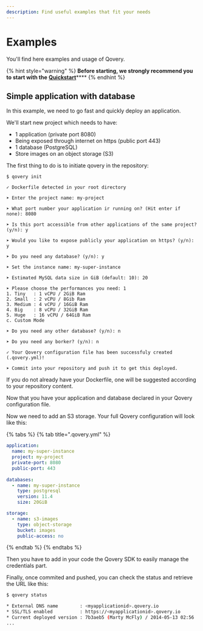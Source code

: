 ```yaml
---
description: Find useful examples that fit your needs
---
```


# Examples

You'll find here examples and usage of Qovery.

{% hint style="warning" %}
**Before starting, we strongly recommend you to start with the** [**Quickstart**](../quickstart/sign-up/)\*\*\*\*
{% endhint %}

## Simple application with database

In this example, we need to go fast and quickly deploy an application.

We'll start new project which needs to have:

* 1 application \(private port 8080\)
* Being exposed through internet on https \(public port 443\)
* 1 database \(PostgreSQL\)
* Store images on an object storage \(S3\)

The first thing to do is to initiate qovery in the repository:

```text
$ qovery init

✓ Dockerfile detected in your root directory

➤ Enter the project name: my-project

➤ What port number your application ir running on? (Hit enter if none): 8080

➤ Is this port accessible from other applications of the same project? (y/n): y

➤ Would you like to expose publicly your application on https? (y/n): y

➤ Do you need any database? (y/n): y

➤ Set the instance name: my-super-instance

➤ Estimated MySQL data size in GiB (default: 10): 20

➤ Please choose the performances you need: 1
1. Tiny   : 1 vCPU / 2GiB Ram
2. Small  : 2 vCPU / 8Gib Ram
3. Medium : 4 vCPU / 16GiB Ram
4. Big    : 8 vCPU / 32GiB Ram
5. Huge   : 16 vCPU / 64GiB Ram
c. Custom Mode

➤ Do you need any other database? (y/n): n

➤ Do you need any borker? (y/n): n

✓ Your Qovery configuration file has been successfuly created (.qovery.yml)!

➤ Commit into your repository and push it to get this deployed.
```

If you do not already have your Dockerfile, one will be suggested according to your repository content.

Now that you have your application and database declared in your Qovery configuration file. 

Now we need to add an S3 storage. Your full Qovery configuration will look like this:

{% tabs %}
{% tab title=".qovery.yml" %}
```yaml
application:
  name: my-super-instance
  project: my-project
  private-port: 8080
  public-port: 443
   
databases:
  - name: my-super-instance
    type: postgresql
    version: 11.4
    size: 20GiB

storage:
  - name: s3-images
    type: object-storage
    bucket: images
    public-access: no
```
{% endtab %}
{% endtabs %}

Then you have to add in your code the Qovery SDK to easily manage the credentials part.

Finally, once commited and pushed, you can check the status and retrieve the URL like this:

```bash
$ qovery status

* External DNS name        : <myapplicationid>.qovery.io
* SSL/TLS enabled          : https://<myapplicationid>.qovery.io
* Current deployed version : 7b3aeb5 (Marty McFly) / 2014-05-13 02:56
...
```

